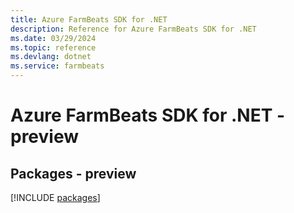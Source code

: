 ```yaml
---
title: Azure FarmBeats SDK for .NET
description: Reference for Azure FarmBeats SDK for .NET
ms.date: 03/29/2024
ms.topic: reference
ms.devlang: dotnet
ms.service: farmbeats
---
```

# Azure FarmBeats SDK for .NET - preview
## Packages - preview
[!INCLUDE [packages](farmbeats-index.md)]